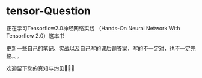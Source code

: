 # tensor-Question
正在学习Tensorflow2.0神经网络实践 （Hands-On Neural Network With Tensorflow 2.0）这本书

更新一些自己的笔记、实战以及自己写的课后题答案，写的不一定对，也不一定完整。。。

欢迎留下您的真知与灼见🧐🤪🔥
